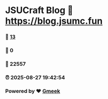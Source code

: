 # JSUCraft Blog :link: https://blog.jsumc.fun 
### :page_facing_up: [13](https://blog.jsumc.fun/tag.html) 
### :speech_balloon: 0 
### :hibiscus: 22557 
### :alarm_clock: 2025-08-27 19:42:54 
### Powered by :heart: [Gmeek](https://github.com/Meekdai/Gmeek)
